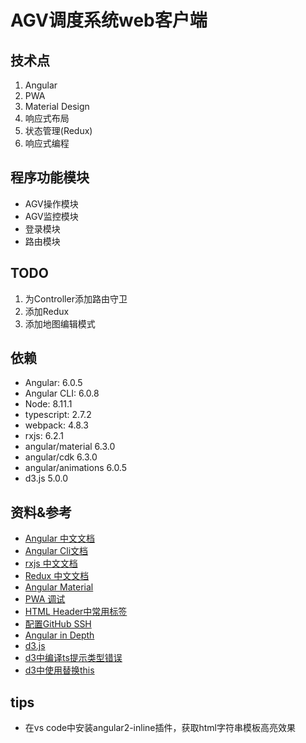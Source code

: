 # AGV调度系统web客户端

## 技术点
1. Angular
2. PWA
3. Material Design
4. 响应式布局
5. 状态管理(Redux)
6. 响应式编程

## 程序功能模块 
* AGV操作模块
* AGV监控模块
* 登录模块
* 路由模块

## TODO
1. 为Controller添加路由守卫
2. 添加Redux
3. 添加地图编辑模式

## 依赖
* Angular: 6.0.5
* Angular CLI: 6.0.8
* Node: 8.11.1
* typescript: 2.7.2
* webpack: 4.8.3
* rxjs: 6.2.1
* angular/material 6.3.0
* angular/cdk 6.3.0
* angular/animations 6.0.5
* d3.js 5.0.0

## 资料&参考
* [Angular 中文文档](https://www.angular.cn/)
* [Angular Cli文档](https://github.com/angular/angular-cli/blob/master/packages/angular/cli/README.md)
* [rxjs 中文文档](https://cn.rx.js.org/)
* [Redux 中文文档](http://www.redux.org.cn/)
* [Angular Material](https://material.angular.io/guide/getting-started)
* [PWA 调试](https://www.zcfy.cc/article/how-to-debug-progressive-web-apps-using-browser-developer-tools-4454.html?t=new)
* [HTML Header中常用标签](http://www.runoob.com/w3cnote/html-meta-intro.html)
* [配置GitHub SSH](https://www.cnblogs.com/peteremperor/p/6135809.html)
* [Angular in Depth](https://blog.angularindepth.com/)
* [d3.js](https://d3js.org/)
* [d3中编译ts提示类型错误](https://stackoverflow.com/questions/44472945/d3-js-and-typescript-compilation-error/44523718#44523718)
* [d3中使用替换this](https://stackoverflow.com/questions/46406260/how-to-use-this-in-angular-with-d3)

## tips
* 在vs code中安装angular2-inline插件，获取html字符串模板高亮效果